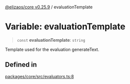 [@elizaos/core v0.25.9](../index.md) / evaluationTemplate

# Variable: evaluationTemplate

> `const` **evaluationTemplate**: `string`

Template used for the evaluation generateText.

## Defined in

[packages/core/src/evaluators.ts:8](https://github.com/Shelpin/aeternalsv2/blob/main/packages/core/src/evaluators.ts#L8)
